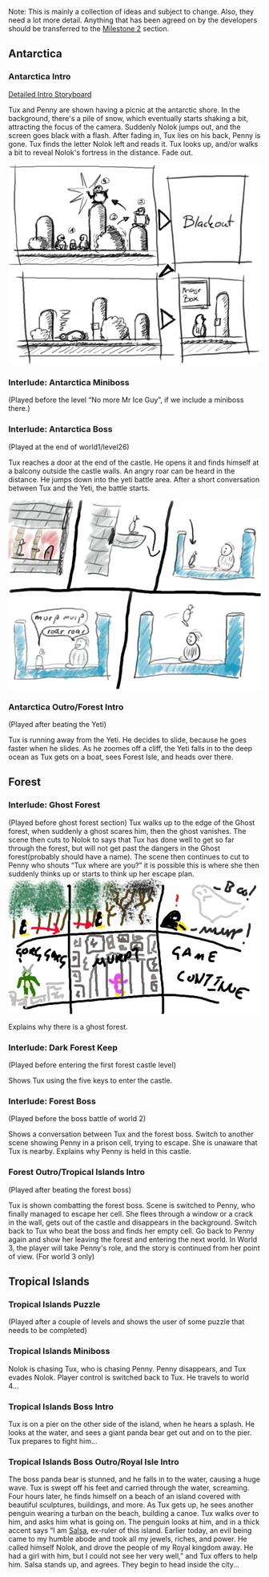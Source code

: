 Note: This is mainly a collection of ideas and subject to change. Also, they need a lot more detail. Anything that has been agreed on by the developers should be transferred to the [Milestone 2](Milestone_2 "wikilink") section.

Antarctica
----------

### Antarctica Intro

[Detailed Intro Storyboard](Detailed_Intro_Storyboard "wikilink")

Tux and Penny are shown having a picnic at the antarctic shore. In the background, there's a pile of snow, which eventually starts shaking a bit, attracting the focus of the camera. Suddenly Nolok jumps out, and the screen goes black with a flash. After fading in, Tux lies on his back, Penny is gone. Tux finds the letter Nolok left and reads it. Tux looks up, and/or walks a bit to reveal Nolok's fortress in the distance. Fade out.

![](Introcutscene.png "Introcutscene.png")

### Interlude: Antarctica Miniboss

(Played before the level “No more Mr Ice Guy”, if we include a miniboss there.)

### Interlude: Antarctica Boss

(Played at the end of world1/level26)

Tux reaches a door at the end of the castle. He opens it and finds himself at a balcony outside the castle walls. An angry roar can be heard in the distance. He jumps down into the yeti battle area. After a short conversation between Tux and the Yeti, the battle starts.

![](Interlude01.jpg "Interlude01.jpg")

### Antarctica Outro/Forest Intro

(Played after beating the Yeti)

Tux is running away from the Yeti. He decides to slide, because he goes faster when he slides. As he zoomes off a cliff, the Yeti falls in to the deep ocean as Tux gets on a boat, sees Forest Isle, and heads over there.

Forest
------

### Interlude: Ghost Forest

(Played before ghost forest section) Tux walks up to the edge of the Ghost forest, when suddenly a ghost scares him, then the ghost vanishes. The scene then cuts to Nolok to says that Tux has done well to get so far through the forest, but will not get past the dangers in the Ghost forest(probably should have a name). The scene then continues to cut to Penny who shouts “Tux where are you?” it is possible this is where she then suddenly thinks up or starts to think up her escape plan. ![](Ghostforest.png "fig:Ghostforest.png")

Explains why there is a ghost forest.

### Interlude: Dark Forest Keep

(Played before entering the first forest castle level)

Shows Tux using the five keys to enter the castle.

### Interlude: Forest Boss

(Played before the boss battle of world 2)

Shows a conversation between Tux and the forest boss. Switch to another scene showing Penny in a prison cell, trying to escape. She is unaware that Tux is nearby. Explains why Penny is held in this castle.

### Forest Outro/Tropical Islands Intro

(Played after beating the forest boss)

Tux is shown combatting the forest boss. Scene is switched to Penny, who finally managed to escape her cell. She flees through a window or a crack in the wall, gets out of the castle and disappears in the background. Switch back to Tux who beat the boss and finds her empty cell. Go back to Penny again and show her leaving the forest and entering the next world. In World 3, the player will take Penny's role, and the story is continued from her point of view. (For world 3 only)

Tropical Islands
----------------

### Tropical Islands Puzzle

(Played after a couple of levels and shows the user of some puzzle that needs to be completed)

### Tropical Islands Miniboss

Nolok is chasing Tux, who is chasing Penny. Penny disappears, and Tux evades Nolok. Player control is switched back to Tux. He travels to world 4...

### Tropical Islands Boss Intro

Tux is on a pier on the other side of the island, when he hears a splash. He looks at the water, and sees a giant panda bear get out and on to the pier. Tux prepares to fight him...

### Tropical Islands Boss Outro/Royal Isle Intro

The boss panda bear is stunned, and he falls in to the water, causing a huge wave. Tux is swept off his feet and carried through the water, screaming. Four hours later, he finds himself on a beach of an island covered with beautiful sculptures, buildings, and more. As Tux gets up, he sees another penguin wearing a turban on the beach, building a canoe. Tux walks over to him, and asks him what is going on. The penguin looks at him, and in a thick accent says “I am [Salsa](Salsa "wikilink"), ex-ruler of this island. Earlier today, an evil being came to my humble abode and took all my jewels, riches, and power. He called himself Nolok, and drove the people of my Royal kingdom away. He had a girl with him, but I could not see her very well,” and Tux offers to help him. Salsa stands up, and agrees. They begin to head inside the city...
